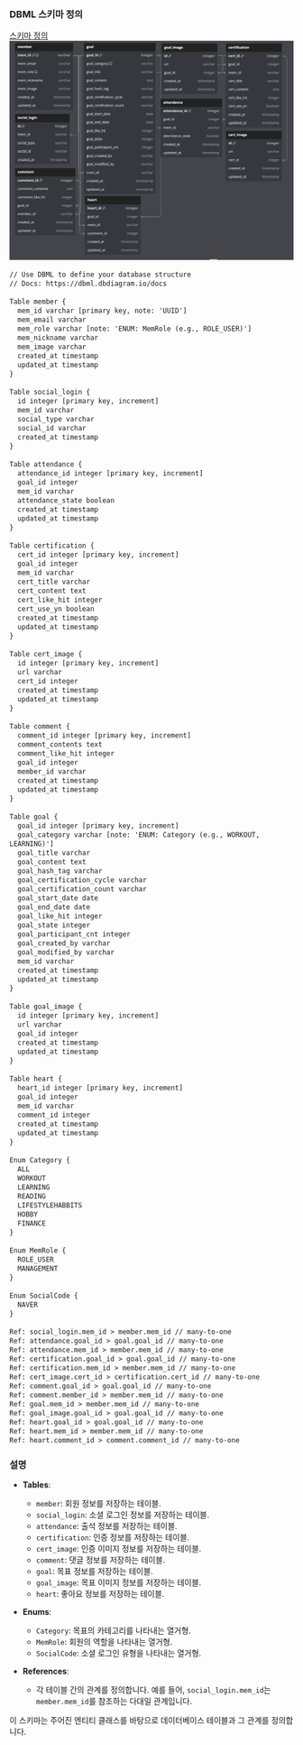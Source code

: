 ### DBML 스키마 정의

[스키마 정의](https://dbdiagram.io/d/the-codee-666e6531a179551be6fb889f)
![alt text](image-1.png)
```dbml
// Use DBML to define your database structure
// Docs: https://dbml.dbdiagram.io/docs

Table member {
  mem_id varchar [primary key, note: 'UUID']
  mem_email varchar
  mem_role varchar [note: 'ENUM: MemRole (e.g., ROLE_USER)']
  mem_nickname varchar
  mem_image varchar
  created_at timestamp
  updated_at timestamp
}

Table social_login {
  id integer [primary key, increment]
  mem_id varchar
  social_type varchar
  social_id varchar
  created_at timestamp
}

Table attendance {
  attendance_id integer [primary key, increment]
  goal_id integer
  mem_id varchar
  attendance_state boolean
  created_at timestamp
  updated_at timestamp
}

Table certification {
  cert_id integer [primary key, increment]
  goal_id integer
  mem_id varchar
  cert_title varchar
  cert_content text
  cert_like_hit integer
  cert_use_yn boolean
  created_at timestamp
  updated_at timestamp
}

Table cert_image {
  id integer [primary key, increment]
  url varchar
  cert_id integer
  created_at timestamp
  updated_at timestamp
}

Table comment {
  comment_id integer [primary key, increment]
  comment_contents text
  comment_like_hit integer
  goal_id integer
  member_id varchar
  created_at timestamp
  updated_at timestamp
}

Table goal {
  goal_id integer [primary key, increment]
  goal_category varchar [note: 'ENUM: Category (e.g., WORKOUT, LEARNING)']
  goal_title varchar
  goal_content text
  goal_hash_tag varchar
  goal_certification_cycle varchar
  goal_certification_count varchar
  goal_start_date date
  goal_end_date date
  goal_like_hit integer
  goal_state integer
  goal_participant_cnt integer
  goal_created_by varchar
  goal_modified_by varchar
  mem_id varchar
  created_at timestamp
  updated_at timestamp
}

Table goal_image {
  id integer [primary key, increment]
  url varchar
  goal_id integer
  created_at timestamp
  updated_at timestamp
}

Table heart {
  heart_id integer [primary key, increment]
  goal_id integer
  mem_id varchar
  comment_id integer
  created_at timestamp
  updated_at timestamp
}

Enum Category {
  ALL
  WORKOUT
  LEARNING
  READING
  LIFESTYLEHABBITS
  HOBBY
  FINANCE
}

Enum MemRole {
  ROLE_USER
  MANAGEMENT
}

Enum SocialCode {
  NAVER
}

Ref: social_login.mem_id > member.mem_id // many-to-one
Ref: attendance.goal_id > goal.goal_id // many-to-one
Ref: attendance.mem_id > member.mem_id // many-to-one
Ref: certification.goal_id > goal.goal_id // many-to-one
Ref: certification.mem_id > member.mem_id // many-to-one
Ref: cert_image.cert_id > certification.cert_id // many-to-one
Ref: comment.goal_id > goal.goal_id // many-to-one
Ref: comment.member_id > member.mem_id // many-to-one
Ref: goal.mem_id > member.mem_id // many-to-one
Ref: goal_image.goal_id > goal.goal_id // many-to-one
Ref: heart.goal_id > goal.goal_id // many-to-one
Ref: heart.mem_id > member.mem_id // many-to-one
Ref: heart.comment_id > comment.comment_id // many-to-one
```

### 설명

- **Tables**:
  - `member`: 회원 정보를 저장하는 테이블.
  - `social_login`: 소셜 로그인 정보를 저장하는 테이블.
  - `attendance`: 출석 정보를 저장하는 테이블.
  - `certification`: 인증 정보를 저장하는 테이블.
  - `cert_image`: 인증 이미지 정보를 저장하는 테이블.
  - `comment`: 댓글 정보를 저장하는 테이블.
  - `goal`: 목표 정보를 저장하는 테이블.
  - `goal_image`: 목표 이미지 정보를 저장하는 테이블.
  - `heart`: 좋아요 정보를 저장하는 테이블.

- **Enums**:
  - `Category`: 목표의 카테고리를 나타내는 열거형.
  - `MemRole`: 회원의 역할을 나타내는 열거형.
  - `SocialCode`: 소셜 로그인 유형을 나타내는 열거형.

- **References**:
  - 각 테이블 간의 관계를 정의합니다. 예를 들어, `social_login.mem_id`는 `member.mem_id`를 참조하는 다대일 관계입니다.

이 스키마는 주어진 엔티티 클래스를 바탕으로 데이터베이스 테이블과 그 관계를 정의합니다.
